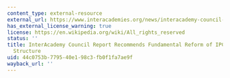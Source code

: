 ```yaml
---
content_type: external-resource
external_url: https://www.interacademies.org/news/interacademy-council-report-recommends-fundamental-reform-ipcc-management-structure
has_external_license_warning: true
license: https://en.wikipedia.org/wiki/All_rights_reserved
status: ''
title: InterAcademy Council Report Recommends Fundamental Reform of IPCC Management
  Structure
uid: 44c0753b-7795-40e1-98c3-fb0f1fa7ae9f
wayback_url: ''
---
```

